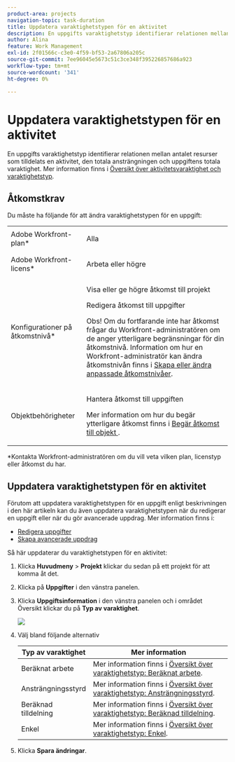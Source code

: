 ```yaml
---
product-area: projects
navigation-topic: task-duration
title: Uppdatera varaktighetstypen för en aktivitet
description: En uppgifts varaktighetstyp identifierar relationen mellan antalet resurser som tilldelats en aktivitet, den totala ansträngningen och uppgiftens totala varaktighet. Mer information finns i Översikt över aktivitetsvaraktighet och varaktighetstyp.
author: Alina
feature: Work Management
exl-id: 2f01566c-c3e0-4f59-bf53-2a67806a205c
source-git-commit: 7ee96045e5673c51c3ce348f395226857686a923
workflow-type: tm+mt
source-wordcount: '341'
ht-degree: 0%

---
```


# Uppdatera varaktighetstypen för en aktivitet

En uppgifts varaktighetstyp identifierar relationen mellan antalet resurser som tilldelats en aktivitet, den totala ansträngningen och uppgiftens totala varaktighet. Mer information finns i [Översikt över aktivitetsvaraktighet och varaktighetstyp](../../../manage-work/tasks/taskdurtn/task-duration-and-duration-type.md).

## Åtkomstkrav

Du måste ha följande för att ändra varaktighetstypen för en uppgift:

<table style="table-layout:auto"> 
 <col> 
 <col> 
 <tbody> 
  <tr> 
   <td role="rowheader">Adobe Workfront-plan*</td> 
   <td> <p>Alla </p> </td> 
  </tr> 
  <tr> 
   <td role="rowheader">Adobe Workfront-licens*</td> 
   <td> <p>Arbeta eller högre</p> </td> 
  </tr> 
  <tr> 
   <td role="rowheader">Konfigurationer på åtkomstnivå*</td> 
   <td> <p>Visa eller ge högre åtkomst till projekt</p> <p>Redigera åtkomst till uppgifter</p> <p>Obs! Om du fortfarande inte har åtkomst frågar du Workfront-administratören om de anger ytterligare begränsningar för din åtkomstnivå. Information om hur en Workfront-administratör kan ändra åtkomstnivån finns i <a href="../../../administration-and-setup/add-users/configure-and-grant-access/create-modify-access-levels.md" class="MCXref xref">Skapa eller ändra anpassade åtkomstnivåer</a>.</p> </td> 
  </tr> 
  <tr> 
   <td role="rowheader">Objektbehörigheter</td> 
   <td> <p>Hantera åtkomst till uppgiften </p> <p>Mer information om hur du begär ytterligare åtkomst finns i <a href="../../../workfront-basics/grant-and-request-access-to-objects/request-access.md" class="MCXref xref">Begär åtkomst till objekt </a>.</p> </td> 
  </tr> 
 </tbody> 
</table>

&#42;Kontakta Workfront-administratören om du vill veta vilken plan, licenstyp eller åtkomst du har.

## Uppdatera varaktighetstypen för en aktivitet

Förutom att uppdatera varaktighetstypen för en uppgift enligt beskrivningen i den här artikeln kan du även uppdatera varaktighetstypen när du redigerar en uppgift eller när du gör avancerade uppdrag. Mer information finns i:

* [Redigera uppgifter](../../../manage-work/tasks/manage-tasks/edit-tasks.md)
* [Skapa avancerade uppdrag](../../../manage-work/tasks/assign-tasks/create-advanced-assignments.md)

Så här uppdaterar du varaktighetstypen för en aktivitet:

1. Klicka **Huvudmeny** > **Projekt** klickar du sedan på ett projekt för att komma åt det.
1. Klicka på **Uppgifter** i den vänstra panelen.
1. Klicka **Uppgiftsinformation** i den vänstra panelen och i området Översikt klickar du på **Typ av varaktighet**.

   ![](assets/duration-type-all-options-on-overview-350x155.png)

1. Välj bland följande alternativ

   | Typ av varaktighet | Mer information |
   |---|---|
   | Beräknat arbete | Mer information finns i [Översikt över varaktighetstyp: Beräknat arbete](../../../manage-work/tasks/taskdurtn/calculated-work.md). |
   | Ansträngningsstyrd | Mer information finns i [Översikt över varaktighetstyp: Ansträngningsstyrd](../../../manage-work/tasks/taskdurtn/effort-driven.md). |
   | Beräknad tilldelning | Mer information finns i [Översikt över varaktighetstyp: Beräknad tilldelning](../../../manage-work/tasks/taskdurtn/calculated-assignment.md). |
   | Enkel | Mer information finns i [Översikt över varaktighetstyp: Enkel](../../../manage-work/tasks/taskdurtn/simple-duration-type.md). |

1. Klicka **Spara ändringar**.
